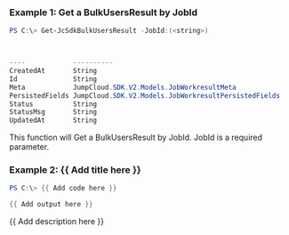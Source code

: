 ### Example 1: Get a BulkUsersResult by JobId
```powershell
PS C:\> Get-JcSdkBulkUsersResult -JobId:(<string>)



----            ----------
CreatedAt       String
Id              String
Meta            JumpCloud.SDK.V2.Models.JobWorkresultMeta
PersistedFields JumpCloud.SDK.V2.Models.JobWorkresultPersistedFields
Status          String
StatusMsg       String
UpdatedAt       String


```

This function will Get a BulkUsersResult by JobId. JobId is a required parameter.

### Example 2: {{ Add title here }}
```powershell
PS C:\> {{ Add code here }}

{{ Add output here }}
```

{{ Add description here }}

